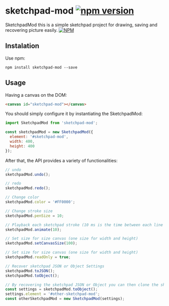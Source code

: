 # sketchpad-mod [![npm version](https://badge.fury.io/js/sketchpad-mod.svg)](http://badge.fury.io/js/sketchpad-mod)
SketchpadMod this is a simple sketchpad project for drawing, saving and recovering picture easily.
[![NPM](https://nodei.co/npm/sketchpad-mod.png?downloads=true)](https://nodei.co/npm/sketchpad-mod/)

## Instalation
Use npm:
```
npm install sketchpad-mod --save
```

## Usage

Having a canvas on the DOM:
```html
<canvas id="sketchpad-mod"></canvas>
```
You should simply configure it by instantiating the SketchpadMod:
```js
import SketchpadMod from 'sketchpad-mod';

const sketchpadMod = new SketchpadMod({
  element: '#sketchpad-mod',
  width: 400,
  height: 400
});
```
After that, the API provides a variety of functionalities:
```js
// undo
sketchpadMod.undo();

// redo
sketchpadMod.redo();

// Change color
sketchpadMod.color = '#FF0000';

// Change stroke size
sketchpadMod.penSize = 10;

// Playback each sketchpad stroke (10 ms is the time between each line piece)
sketchpadMod.animate(10);

// Set size for size canvas (one size for width and height)
sketchpadMod.setCanvasSize(100);

// Set size for size canvas (one size for width and height)
sketchpadMod.readOnly = true;

// Recover sketchpad JSON or Object Settings
sketchpadMod.toJSON();
sketchpadMod.toObject();

// By recovering the sketchpad JSON or Object you can then clone the sketchpad by coding:
const settings = sketchpadMod.toObject();
settings.element = '#other-sketchpad-mod';
const otherSketchpadMod = new SketchpadMod(settings);
```
